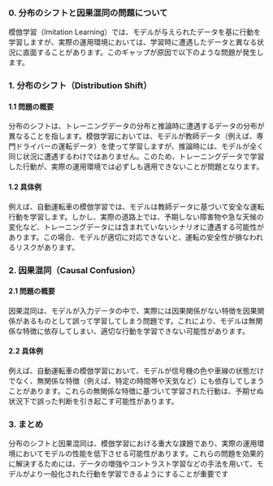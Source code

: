 ### 0. 分布のシフトと因果混同の問題について

模倣学習（Imitation Learning）では、モデルが与えられたデータを基に行動を学習しますが、実際の運用環境においては、学習時に遭遇したデータと異なる状況に直面することがあります。このギャップが原因で以下のような問題が発生します。

### 1. 分布のシフト（Distribution Shift）

#### 1.1 問題の概要
分布のシフトは、トレーニングデータの分布と推論時に遭遇するデータの分布が異なることを指します。模倣学習においては、モデルが教師データ（例えば、専門ドライバーの運転データ）を使って学習しますが、推論時には、モデルが全く同じ状況に遭遇するわけではありません。このため、トレーニングデータで学習した行動が、実際の運用環境では必ずしも適用できないことが問題となります。

#### 1.2 具体例
例えば、自動運転車の模倣学習では、モデルは教師データに基づいて安全な運転行動を学習します。しかし、実際の道路上では、予期しない障害物や急な天候の変化など、トレーニングデータには含まれていないシナリオに遭遇する可能性があります。この場合、モデルが適切に対応できないと、運転の安全性が損なわれるリスクがあります。

### 2. 因果混同（Causal Confusion）

#### 2.1 問題の概要
因果混同は、モデルが入力データの中で、実際には因果関係がない特徴を因果関係があるものとして誤って学習してしまう問題です。これにより、モデルは無関係な特徴に依存してしまい、適切な行動を学習できない可能性があります。

#### 2.2 具体例
例えば、自動運転車の模倣学習において、モデルが信号機の色や車線の状態だけでなく、無関係な特徴（例えば、特定の時間帯や天気など）にも依存してしまうことがあります。これらの無関係な特徴に基づいて学習された行動は、予期せぬ状況下で誤った判断を引き起こす可能性があります。

### 3. まとめ
分布のシフトと因果混同は、模倣学習における重大な課題であり、実際の運用環境においてモデルの性能を低下させる可能性があります。これらの問題を効果的に解決するためには、データの増強やコントラスト学習などの手法を用いて、モデルがより一般化された行動を学習できるようにすることが重要です
